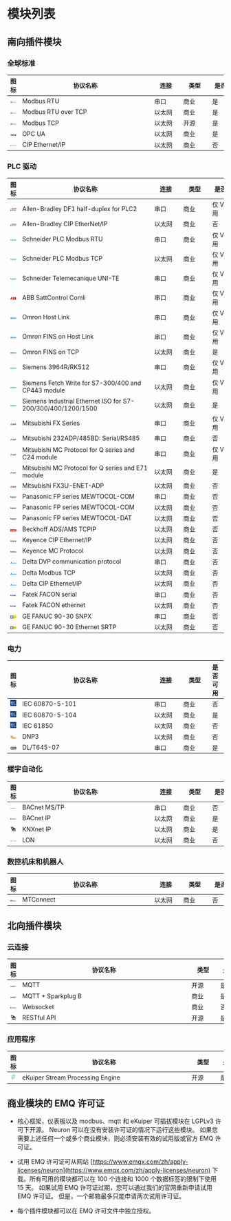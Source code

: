 # 模块列表

## 南向插件模块

### 全球标准

|图标| 协议名称                                                      | 连接    | 类型  | 是否可用      | 备注                           |
|----| ------------------------------------------------------------ | ------ | ---- | ------------ | -------------------------------- |
|![modbus](./assets/Modbus.png)| <div style="width:220pt">Modbus RTU</div>              | <div style="width:40pt">串口</div>    | <div style="width:40pt">商业</div> | <div style="width:50pt">是</div>           |  |
|![modbus](./assets/Modbus.png)| <div style="width:220pt">Modbus RTU over TCP</div>     | <div style="width:40pt">以太网</div>  | <div style="width:40pt">商业</div> | <div style="width:50pt">是</div>            |  |
|![modbus](./assets/Modbus.png)| <div style="width:220pt">Modbus TCP</div>              | <div style="width:40pt">以太网</div>  | <div style="width:40pt">开源</div> | <div style="width:50pt">是</div>            |  |
|![opc-ua](./assets/OPCUA.png)| <div style="width:220pt">OPC UA</div>                  | <div style="width:40pt">以太网</div>  | <div style="width:40pt">商业</div> | <div style="width:50pt">是</div>            |  |
|![ethernet](./assets/EtherNet.png)| <div style="width:220pt">CIP Ethernet/IP</div>         | <div style="width:40pt">以太网</div>  | <div style="width:40pt">商业</div> | <div style="width:50pt">否</div>             | <div style="width:110pt">CIP –通用工业协议</div> |

### PLC 驱动

|图标| 协议名称                                                      | 连接    | 类型  | 是否可用      | 备注                           |
|--------| ------------------------------------------------------------ | ------ | ---- | ------------ | -------------------------------- |
|![rockwell](./assets/Rockwell.png)| <div style="width:220pt">Allen-Bradley DF1 half-duplex for PLC2</div>                       | <div style="width:40pt">串口</div>    | <div style="width:40pt">商业</div> | <div style="width:50pt">仅 V1.x 可用</div>  | <div style="width:110pt">用于 PLC2 和 PLC5</div>                |
|![rockwell](./assets/Rockwell.png)| <div style="width:220pt">Allen-Bradley CIP EtherNet/IP</div>                                | <div style="width:40pt">以太网</div>  | <div style="width:40pt">商业</div> | <div style="width:50pt">否</div>            | <div style="width:110pt">CIP – 通用工业协议</div> |
|![schneider](./assets/Schneider.png)| <div style="width:220pt">Schneider PLC Modbus RTU</div>                                     | <div style="width:40pt">串口</div>    | <div style="width:40pt">商业</div> | <div style="width:50pt">仅 V1.x 可用</div>  | |
|![schneider](./assets/Schneider.png)| <div style="width:220pt">Schneider PLC Modbus TCP</div>                                     | <div style="width:40pt">以太网</div>  | <div style="width:40pt">商业</div> | <div style="width:50pt">仅 V1.x 可用</div>  | |
|![schneider](./assets/Schneider.png)| <div style="width:220pt">Schneider Telemecanique UNI-TE</div>                               | <div style="width:40pt">串口</div>    | <div style="width:40pt">商业</div> | <div style="width:50pt">仅 V1.x 可用</div>  | |
|![abb](./assets/ABB.png)| <div style="width:220pt">ABB SattControl Comli</div>                                        | <div style="width:40pt">串口</div>    | <div style="width:40pt">商业</div> | <div style="width:50pt">仅 V1.x 可用</div>  | |
|![omron](./assets/OMRON.png)| <div style="width:220pt">Omron Host Link</div>                                              | <div style="width:40pt">串口</div>    | <div style="width:40pt">商业</div> | <div style="width:50pt">仅 V1.x 可用</div>  | <div style="width:110pt">用于单连接和多连接</div> |
|![omron](./assets/OMRON.png)| <div style="width:220pt">Omron FINS on Host Link</div>                                      | <div style="width:40pt">串口</div>    | <div style="width:40pt">商业</div> | <div style="width:50pt">仅 V1.x 可用</div>  | |
|![omron](./assets/OMRON.png)| <div style="width:220pt">Omron FINS on TCP</div>                                            | <div style="width:40pt">以太网</div>  | <div style="width:40pt">商业</div> | <div style="width:50pt">是</div>            | |
|![siemens](./assets/SIEMENS.png)| <div style="width:220pt">Siemens 3964R/RK512</div>                                          | <div style="width:40pt">串口</div>    | <div style="width:40pt">商业</div> | <div style="width:50pt">仅 V1.x 可用</div>  | <div style="width:110pt">用于 S5 和 S7</div> |
|![siemens](./assets/SIEMENS.png)| <div style="width:220pt">Siemens Fetch Write for S7-300/400 and CP443 module</div>          | <div style="width:40pt">以太网</div>  | <div style="width:40pt">商业</div> | <div style="width:50pt">仅 V1.x 可用</div>  | |
|![siemens](./assets/SIEMENS.png)| <div style="width:220pt">Siemens Industrial Ethernet ISO for S7-200/300/400/1200/1500</div> | <div style="width:40pt">以太网</div>  | <div style="width:40pt">商业</div> | <div style="width:50pt">是</div>            | |
|![mitsubishi](./assets/MITSUBISHI.png)| <div style="width:220pt">Mitsubishi FX Series</div>                                         | <div style="width:40pt">串口</div>    | <div style="width:40pt">商业</div> | <div style="width:50pt">仅 V1.x 可用</div>  | |
|![mitsubishi](./assets/MITSUBISHI.png)| <div style="width:220pt">Mitsubishi 232ADP/485BD: Serial/RS485</div>                        | <div style="width:40pt">串口</div>    | <div style="width:40pt">商业</div> | <div style="width:50pt">否</div>           | |
|![mitsubishi](./assets/MITSUBISHI.png)| <div style="width:220pt">Mitsubishi MC Protocol for Q series and C24 module</div>           | <div style="width:40pt">串口</div>    | <div style="width:40pt">商业</div> | <div style="width:50pt">仅 V1.x 可用</div>  | |
|![mitsubishi](./assets/MITSUBISHI.png)| <div style="width:220pt">Mitsubishi MC Protocol for Q series and E71 module</div>           | <div style="width:40pt">以太网</div>  | <div style="width:40pt">商业</div> | <div style="width:50pt">是</div>            | |
|![mitsubishi](./assets/MITSUBISHI.png)| <div style="width:220pt">Mitsubishi FX3U-ENET-ADP</div>                                     | <div style="width:40pt">以太网</div>  | <div style="width:40pt">商业</div> | <div style="width:50pt">否</div>            | <div style="width:110pt">只用于 FX</div>   |
|![panasonic](./assets/Panasonic.png)| <div style="width:220pt">Panasonic FP series MEWTOCOL-COM</div>                             | <div style="width:40pt">串口</div>    | <div style="width:40pt">商业</div> | <div style="width:50pt">否</div>            | |
|![panasonic](./assets/Panasonic.png)| <div style="width:220pt">Panasonic FP series MEWTOCOL-COM</div>                             | <div style="width:40pt">以太网</div>  | <div style="width:40pt">商业</div> | <div style="width:50pt">否</div>            | |
|![panasonic](./assets/Panasonic.png)| <div style="width:220pt">Panasonic FP series MEWTOCOL-DAT</div>                             | <div style="width:40pt">以太网</div>  | <div style="width:40pt">商业</div> | <div style="width:50pt">否</div>            | |
|![beckhoff](./assets/BECKHOFF.png)| <div style="width:220pt">Beckhoff ADS/AMS TCPIP</div>                                       | <div style="width:40pt">以太网</div>  | <div style="width:40pt">商业</div> | <div style="width:50pt">否</div>            | |
|![keyence](./assets/KEYENCE.png)| <div style="width:220pt">Keyence CIP Ethernet/IP</div>                                      | <div style="width:40pt">以太网</div>  | <div style="width:40pt">商业</div> | <div style="width:50pt">否</div>            | <div style="width:110pt">CIP – 通用工业协议</div> |
|![keyence](./assets/KEYENCE.png)| <div style="width:220pt">Keyence MC Protocol</div>                                          | <div style="width:40pt">以太网</div>  | <div style="width:40pt">商业</div> | <div style="width:50pt">否</div>            | <div style="width:110pt">三菱 MC 协议</div> |
|![aelta](./assets/AELTA.png)| <div style="width:220pt">Delta DVP communication protocol</div>                             | <div style="width:40pt">串口</div>    | <div style="width:40pt">商业</div> | <div style="width:50pt">否</div>            | |
|![aelta](./assets/AELTA.png)| <div style="width:220pt">Delta Modbus TCP</div>                                             | <div style="width:40pt">以太网</div>  | <div style="width:40pt">商业</div> | <div style="width:50pt">否</div>            | |
|![aelta](./assets/AELTA.png)| <div style="width:220pt">Delta CIP Ethernet/IP</div>                                        | <div style="width:40pt">以太网</div>  | <div style="width:40pt">商业</div> | <div style="width:50pt">否</div>            | |
|![fatek](./assets/FATEK.png)| <div style="width:220pt">Fatek FACON serial</div>                                           | <div style="width:40pt">串口</div>    | <div style="width:40pt">商业</div> | <div style="width:50pt">否</div>            | |
|![fatek](./assets/FATEK.png)| <div style="width:220pt">Fatek FACON ethernet</div>                                         | <div style="width:40pt">以太网</div>  | <div style="width:40pt">商业</div> | <div style="width:50pt">否</div>            | |
|![fanuc](./assets/FANUC.png)| <div style="width:220pt">GE FANUC 90-30 SNPX</div>                                          | <div style="width:40pt">串口</div>    | <div style="width:40pt">商业</div> | <div style="width:50pt">否</div>            | |
|![fanuc](./assets/FANUC.png)| <div style="width:220pt">GE FANUC 90-30 Ethernet SRTP</div>                                 | <div style="width:40pt">以太网</div>  | <div style="width:40pt">商业</div> | <div style="width:50pt">否</div>            | |

### 电力

|图标| 协议名称             | 连接    | 类型       | 是否可用   | 备注     |
|----| ------------------- | ------ | --------- | --------- | ---------- |
|![iec](./assets/IEC.png)| <div style="width:220pt">IEC 60870-5-101</div>     | <div style="width:40pt">串口</div>     | <div style="width:40pt">商业</div>      | <div style="width:50">否</div>         | |
|![iec](./assets/IEC.png)| <div style="width:220pt">IEC 60870-5-104</div>     | <div style="width:40pt">以太网</div>  | <div style="width:40pt">商业</div>       | <div style="width:50">是</div>        | |
|![iec](./assets/IEC.png)| <div style="width:220pt">IEC 61850</div>           | <div style="width:40pt">以太网</div>  | <div style="width:40pt">商业</div>       | <div style="width:50">否</div>        | |
|![dnp3](./assets/DNP3.png)| <div style="width:220pt">DNP3</div>                | <div style="width:40pt">以太网</div>  | <div style="width:40pt">商业</div>       | <div style="width:50">否</div>        | |
|![dlt645](./assets/GB.png)| <div style="width:220pt">DL/T645-07</div>          | <div style="width:40pt">串口</div>    | <div style="width:40pt">商业</div>       | <div style="width:50">是</div>       | <div style="width:110pt">中国电力仪表标准</div>  |

### 楼宇自动化

|图标| 协议名称        | 连接      | 类型       | 是否可用  | 备注 |
|----| -------------- | ------- | ---------- | -------- | ------ |
|![bacnet](./assets/BACnet.png)| <div style="width:220pt">BACnet MS/TP</div>    | <div style="width:40pt">串口</div>   | <div style="width:40pt">商业</div>       | <div style="width:50pt">否</div>         | <div style="width:110pt"> </div> |
|![sparkplug](./assets/Sparkplug.png)| <div style="width:220pt">BACnet IP</div>      | <div style="width:40pt">以太网</div>  | <div style="width:40pt">商业</div>        | <div style="width:50pt">是</div>        | |
|![websocket](./assets/Websocket.png)| <div style="width:220pt">KNXnet IP</div>      | <div style="width:40pt">以太网</div>  | <div style="width:40pt">商业</div>        | <div style="width:50pt">是</div>        | |
|![restful-api](./assets/RESTFUL-API.png)| <div style="width:220pt">LON</div>            | <div style="width:40pt">以太网</div>  | <div style="width:40pt">商业</div>        | <div style="width:50pt">否</div>        | |

### 数控机床和机器人

|图标| 协议名称       | 连接     | 类型   | 是否可用   | 备注     |
|----| ------------- | ------- | ----- | --------- | ------- |
|![mt-connect](./assets/MT.png)| <div style="width:220pt">MTConnect</div>      | <div style="width:40pt">以太网</div>    | <div style="width:40pt">商业</div>    | <div style="width:50pt">否</div>         | <div style="width:110pt"> </div> |

## 北向插件模块

### 云连接

|图标| 协议名称                                 | 类型                                 | 是否可用                                | 备注                  |
|----| --------------------------------------- | ----------------------------------- | -------------------------------------- | -------------------- |
|![mqtt](./assets/MQTT.png)| <div style="width:285pt">MQTT</div>                   | <div style="width:40pt">开源</div>   | <div style="width:50pt">是</div>       | <div style="width:110pt"> </div> |
|![mqtt](./assets/MQTT.png)| <div style="width:285pt">MQTT + Sparkplug B</div>     | <div style="width:40pt">商业</div>   | <div style="width:50pt">是</div>       |  |
|![sparkplug](./assets/Sparkplug.png)| <div style="width:285pt">Websocket</div>              | <div style="width:40pt">商业</div>   | <div style="width:50pt">否</div>       |  |
|![websocket](./assets/Websocket.png)| <div style="width:285pt">RESTful API</div>            | <div style="width:40pt">开源</div>   | <div style="width:50pt">是</div>       |  |

### 应用程序

|图标| 协议名称                                                            | 类型                                  | 是否可用                                 | 备注 |
|----| ----------------------------------------------------------------- | ------------------------------------- | --------------------------------------- | ------ |
|![ekuiper](./assets/ekuiper.png)| <div style="width:285pt">eKuiper Stream Processing Engine</div>   | <div style="width:40pt">开源</div>    | <div style="width:50pt">是</div>         | <div style="width:110pt"> </div>  |

## 商业模块的 EMQ 许可证

* 核心框架，仪表板以及 modbus、mqtt 和 eKuiper 可插拔模块在 LGPLv3 许可下开源。 Neuron 可以在没有安装许可证的情况下运行这些模块。 如果您需要上述任何一个或多个商业模块，则必须安装有效的试用版或官方 EMQ 许可证。

* 试用 EMQ 许可证可从网站 [https://www.emqx.com/zh/apply-licenses/neuron](https://www.emqx.com/zh/apply-licenses/neuron) 下载。所有可用的模块都可以在 100 个连接和 1000 个数据标签的限制下使用 15 天。 如果试用 EMQ 许可证过期，您可以通过我们的官网重新申请试用 EMQ 许可证。 但是，一个邮箱最多只能申请两次试用许可证。

* 每个插件模块都可以在 EMQ 许可文件中独立授权。
